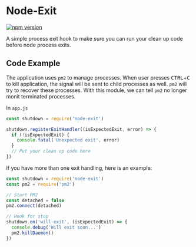 # Node-Exit

[![npm version](https://badge.fury.io/js/node-exit.svg)](http://badge.fury.io/js/node-exit)

A simple process exit hook to make sure you can run your clean up code before node process exits.

## Code Example

The application uses `pm2` to manage processes. When user presses <kbd>CTRL</kbd>+<kbd>C</kbd> to
kill application, the signal will be sent to child processes as well. `pm2` will try to recover
these processes. With this module, we can tell `pm2` no longer monit terminated processes.

In `app.js`

```javascript
const shutdown = require('node-exit')

shutdown.registerExitHandler((isExpectedExit, error) => {
  if (!isExpectedExit) {
    console.fatal('Unexpected exit', error)
  }
  // Put your clean up code here
})
```

If you have more than one exit handling, here is an example:

```javascript
const shutdown = require('node-exit')
const pm2 = require('pm2')

// Start PM2
const detached = false
pm2.connect(detached)

// Hook for stop
shutdown.on('will-exit', (isExpectedExit) => {
  console.debug('Will exit soon...')
  pm2.killDaemon()
})
```
